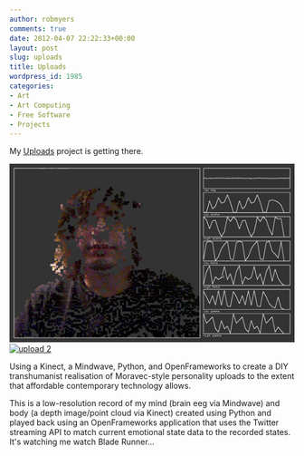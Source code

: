 ```yaml
---
author: robmyers
comments: true
date: 2012-04-07 22:22:33+00:00
layout: post
slug: uploads
title: Uploads
wordpress_id: 1985
categories:
- Art
- Art Computing
- Free Software
- Projects
---
```


My [Uploads](https://gitorious.org/robmyers/uploads) project is getting there.  
  
[![upload one](/assets/assets_c/2012/04/upload1-thumb-540x337-88.png)](/weblog/upload1.png)[![upload 2](/weblog/assets_c/2012/04/upload2-thumb-540x337-90.png)](/weblog/upload2.png)

Using a Kinect, a Mindwave, Python, and OpenFrameworks to create a DIY transhumanist realisation of Moravec-style personality uploads to the extent that affordable contemporary technology allows.  
  
This is a low-resolution record of my mind (brain eeg via Mindwave) and body (a depth image/point cloud via Kinect) created using Python and played back using an OpenFrameworks application that uses the Twitter streaming API to match current emotional state data to the recorded states. It's watching me watch Blade Runner...  




